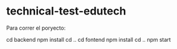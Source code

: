 # technical-test-edutech

Para correr el poryecto:

cd backend
npm install
cd ..
cd fontend
npm install
cd ..
npm start